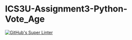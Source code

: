 # ICS3U-Assignment3-Python-Vote_Age

[![GitHub's Super Linter](https://github.com/liam-fletcher1/ICS3U-Assignment3-Python-Vote_Age/workflows/GitHub's%20Super%20Linter/badge.svg)](https://github.com/liam-fletcher1/ICS3U-Assignment3-Python-Vote_Age/actions) 
